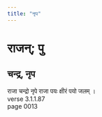 ```yaml
---
title: "नृप"
---
```


# राजन्; पु
## चन्द्र, नृप
राजा चन्द्रो नृपे राजा पयः क्षीरं पयो जलम् ।<br />verse 3.1.1.87<br />page 0013

